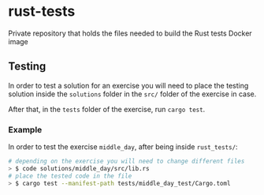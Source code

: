 # rust-tests

Private repository that holds the files needed to build the Rust tests Docker image

## Testing

In order to test a solution for an exercise you will need to place the testing
solution inside the `solutions` folder in the `src/` folder of the exercise in
case.

After that, in the `tests` folder of the exercise, run `cargo test`.

### Example

In order to test the exercise `middle_day`, after being inside `rust_tests/`:

```sh
# depending on the exercise you will need to change different files
> $ code solutions/middle_day/src/lib.rs
# place the tested code in the file
> $ cargo test --manifest-path tests/middle_day_test/Cargo.toml
```
